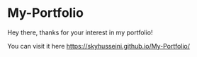 # My-Portfolio

Hey there,  thanks for your interest in my portfolio!

You can visit it here https://skyhusseini.github.io/My-Portfolio/ 
